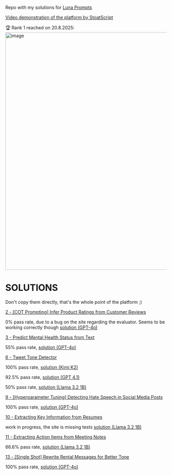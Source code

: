 Repo with my solutions for [Luna Prompts](https://lunaprompts.com/)

[Video demonstration of the platform by StoatScript](https://www.youtube.com/watch?v=8dK8JlX_8n0)

🏆 Rank 1 reached on 20.8.2025:
<img width="990" height="739" alt="image" src="https://github.com/user-attachments/assets/c972cb34-69a7-445e-868e-3efdcb0d2e01" />

# SOLUTIONS
Don't copy them directly, that's the whole point of the platform ;)

[2 - [COT Prompting] Infer Product Ratings from Customer Reviews](https://lunaprompts.com/challenges/2)

0% pass rate, due to a bug on the site regarding the evaluator. Seems to be working correctly though [solution (GPT-4o)](https://github.com/mikaeltorni/luna_prompts_solutions/blob/master/2_COT_Prompting-Infer_Product_Ratings_from_Customer_Reviews-GPT-4o.md)

[3 - Predict Mental Health Status from Text](https://lunaprompts.com/challenges/3)

55% pass rate, [solution (GPT-4o)](https://github.com/mikaeltorni/luna_prompts_solutions/blob/master/3_Predict_Mental_Health_Status_from_Text-GPT-4o.md)

[6 - Tweet Tone Detector](https://lunaprompts.com/challenges/6)

100% pass rate, [solution (Kimi K2)](https://github.com/mikaeltorni/luna_prompts_solutions/blob/master/6_Tweet_Tone_Detector/6_Tweet_Tone_Detector-kimi-k2.xml)

92.5% pass rate, [solution (GPT 4.1)](https://github.com/mikaeltorni/luna_prompts_solutions/blob/master/6_Tweet_Tone_Detector/6_Tweet_Tone_Detector-gpt-4.1.xml)

50% pass rate, [solution (Llama 3.2 1B)](https://github.com/mikaeltorni/luna_prompts_solutions/blob/master/6_Tweet_Tone_Detector/6_Tweet_Tone_Detector-llama-3.2-1b.xml)

[9 - [Hyperparameter Tuning] Detecting Hate Speech in Social Media Posts](https://lunaprompts.com/challenges/9)

100% pass rate, [solution (GPT-4o)](https://github.com/mikaeltorni/luna_prompts_solutions/blob/master/9_Hyperparameter_Tuning-Detecting_Hate_Speech_in_Social_Media_Posts-GPT-4o.md)

[10 - Extracting Key Information from Resumes](https://lunaprompts.com/challenges/10)

work in progress, the site is missing tests [solution (Llama 3.2 1B)](https://github.com/mikaeltorni/luna_prompts_solutions/blob/master/10_Extracting_Key_Information_from_Resumes-llama-3.2-1b.md)

[11 - Extracting Action Items from Meeting Notes](https://lunaprompts.com/challenges/11)

66.6% pass rate, [solution (Llama 3.2 1B)](https://github.com/mikaeltorni/luna_prompts_solutions/blob/master/11_Extracting_Action_Items_from_Meeting_Notes-llama-3.2-1b.md)

[13 - [Single Shot] Rewrite Rental Messages for Better Tone](https://lunaprompts.com/challenges/13)

100% pass rate, [solution (GPT-4o)](https://github.com/mikaeltorni/luna_prompts_solutions/blob/master/13_Single_Shot-Rewrite_Rental_Messages_for_Better_Tone-GPT-4o.md)
